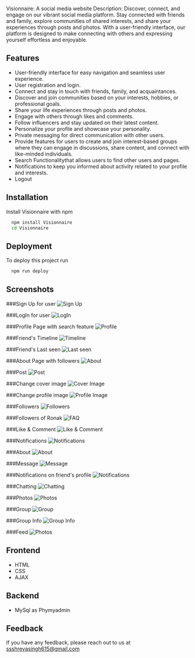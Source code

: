 
Visionnaire: A social media website 
Description:
Discover, connect, and engage on our vibrant social media platform. Stay connected with friends and family, explore communities of shared interests, and share your experiences through posts and photos. With a user-friendly interface, our platform is designed to make connecting with others and expressing yourself effortless and enjoyable.


## Features

- User-friendly interface for easy navigation and seamless user experience.
- User registration and login.
- Connect and stay in touch with friends, family, and acquaintances.
- Discover and join communities based on your interests, hobbies, or professional goals.
- Share your life experiences through posts and photos.
- Engage with others through likes and comments.
- Follow influencers and stay updated on their latest content.
- Personalize your profile and showcase your personality.
- Private messaging for direct communication with other users.
- Provide features for users to create and join interest-based groups where they can engage in discussions, share content, and connect with like-minded individuals.
- Search Functionalitythat allows users to find other users and pages.
- Notifications to keep you informed about activity related to your profile and interests.
- Logout





## Installation

Install Visionnaire with npm

```bash
  npm install Visionnaire
  cd Visionnaire
```
    
## Deployment

To deploy this project run

```bash
  npm run deploy
```


## Screenshots

###Sign Up for user
![Sign Up](https://github.com/Shreya615/Visionnaire/blob/master/screenshots/Screenshot%20(38).png)

###LogIn for user
![LogIn](https://github.com/Shreya615/Visionnaire/blob/master/screenshots/Screenshot%20(39).png)

###Profile Page with search feature
![Profile](https://github.com/Shreya615/Visionnaire/blob/master/screenshots/Screenshot%20(40).png)

###Friend's Timeline
![Timeline](https://github.com/Shreya615/Visionnaire/blob/master/screenshots/Screenshot%20(41).png)

###Friend's Last seen
![Last seen](https://github.com/Shreya615/Visionnaire/blob/master/screenshots/Screenshot%20(42).png)

###About Page with followers
![About](https://github.com/Shreya615/Visionnaire/blob/master/screenshots/Screenshot%20(43).png)

###Post
![Post](https://github.com/Shreya615/Visionnaire/blob/master/screenshots/Screenshot%20(44).png)

###Change cover image
![Cover Image](https://github.com/Shreya615/Visionnaire/blob/master/screenshots/Screenshot%20(45).png)

###Change profile image
![Profile Image](https://github.com/Shreya615/Visionnaire/blob/master/screenshots/Screenshot%20(46).png)

###Followers
![Followers](https://github.com/Shreya615/Visionnaire/blob/master/screenshots/Screenshot%20(47).png)

###Followers of Ronak
![FAQ](https://github.com/Shreya615/Visionnaire/blob/master/screenshots/Screenshot%20(48).png)

###Like & Comment
![Like & Comment](https://github.com/Shreya615/Visionnaire/blob/master/screenshots/Screenshot%20(49).png)

###Notifications
![Notifications](https://github.com/Shreya615/Visionnaire/blob/master/screenshots/Screenshot%20(51).png)

###About
![About](https://github.com/Shreya615/Visionnaire/blob/master/screenshots/Screenshot%20(52).png)

###Message
![Message](https://github.com/Shreya615/Visionnaire/blob/master/screenshots/Screenshot%20(53).png)

###Notifications on friend's profile
![Notifications](https://github.com/Shreya615/Visionnaire/blob/master/screenshots/Screenshot%20(54).png)

###Chatting
![Chatting](https://github.com/Shreya615/Visionnaire/blob/master/screenshots/Screenshot%20(55).png)

###Photos
![Photos](https://github.com/Shreya615/Visionnaire/blob/master/screenshots/Screenshot%20(56).png)

###Group
![Group](https://github.com/Shreya615/Visionnaire/blob/master/screenshots/Screenshot%20(57).png)

###Group Info
![Group Info](https://github.com/Shreya615/Visionnaire/blob/master/screenshots/Screenshot%20(59).png)

###Feed
![Photos](https://github.com/Shreya615/Visionnaire/blob/master/screenshots/Screenshot%20(60).png)



## Frontend


- HTML
- CSS
- AJAX


## Backend

- MySql as Phymyadmin

## Feedback

If you have any feedback, please reach out to us at 
ssshreyasingh615@gmail.com


